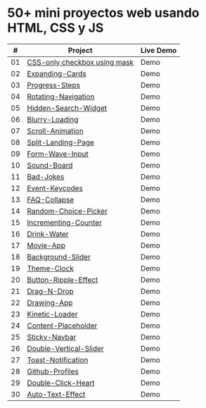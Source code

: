 # 50+ mini proyectos web usando HTML, CSS y JS

|  #  | Project                                                                                                     | Live Demo |
| :-: | ----------------------------------------------------------------------------------------------------------- | --------- |
| 01  | [CSS-only checkbox using mask](https://github.com/oigomezz/my-web-components/tree/main/Checkbox-Using-Mask) | Demo      |
| 02  | [Expanding-Cards](https://github.com/oigomezz/my-web-components/tree/main/Expanding-Cards)                  | Demo      |
| 03  | [Progress-Steps](https://github.com/oigomezz/my-web-components/tree/main/Progress-Steps)                    | Demo      |
| 04  | [Rotating-Navigation](https://github.com/oigomezz/my-web-components/tree/main/Rotating-Nav-Animation)       | Demo      |
| 05  | [Hidden-Search-Widget](https://github.com/oigomezz/my-web-components/tree/main/Hidden-Search-Widget)        | Demo      |
| 06  | [Blurry-Loading](https://github.com/oigomezz/my-web-components/tree/main/Blurry-Loading)                    | Demo      |
| 07  | [Scroll-Animation](https://github.com/oigomezz/my-web-components/tree/main/Scroll-Animation)                | Demo      |
| 08  | [Split-Landing-Page](https://github.com/oigomezz/my-web-components/tree/main/Split-Landing-Page)            | Demo      |
| 09  | [Form-Wave-Input](https://github.com/oigomezz/my-web-components/tree/main/Form-Wave-Input)                  | Demo      |
| 10  | [Sound-Board](https://github.com/oigomezz/my-web-components/tree/main/Sound-Board)                          | Demo      |
| 11  | [Bad-Jokes](https://github.com/oigomezz/my-web-components/tree/main/Bad-Jokes)                              | Demo      |
| 12  | [Event-Keycodes](https://github.com/oigomezz/my-web-components/tree/main/Event-Keycodes)                    | Demo      |
| 13  | [FAQ-Collapse](https://github.com/oigomezz/my-web-components/tree/main/FAQ-Collapse)                        | Demo      |
| 14  | [Random-Choice-Picker](https://github.com/oigomezz/my-web-components/tree/main/Random-Choice-Picker)        | Demo      |
| 15  | [Incrementing-Counter](https://github.com/oigomezz/my-web-components/tree/main/Incrementing-Counter)        | Demo      |
| 16  | [Drink-Water](https://github.com/oigomezz/my-web-components/tree/main/Drink-Water)                          | Demo      |
| 17  | [Movie-App](https://github.com/oigomezz/my-web-components/tree/main/Movie-App)                              | Demo      |
| 18  | [Background-Slider](https://github.com/oigomezz/my-web-components/tree/main/Background-Slider)              | Demo      |
| 19  | [Theme-Clock](https://github.com/oigomezz/my-web-components/tree/main/Theme-Clock)                          | Demo      |
| 20  | [Button-Ripple-Effect](https://github.com/oigomezz/my-web-components/tree/main/Button-Ripple-Effect)        | Demo      |
| 21  | [Drag-N-Drop](https://github.com/oigomezz/my-web-components/tree/main/Drag-N-Drop)                          | Demo      |
| 22  | [Drawing-App](https://github.com/oigomezz/my-web-components/tree/main/Drawing-App)                          | Demo      |
| 23  | [Kinetic-Loader](https://github.com/oigomezz/my-web-components/tree/main/Kinetic-Loader)                    | Demo      |
| 24  | [Content-Placeholder](https://github.com/oigomezz/my-web-components/tree/main/Content-Placeholder)          | Demo      |
| 25  | [Sticky-Navbar](https://github.com/oigomezz/my-web-components/tree/main/Sticky-Navbar)                      | Demo      |
| 26  | [Double-Vertical-Slider](https://github.com/oigomezz/my-web-components/tree/main/Double-Vertical-Slider)    | Demo      |
| 27  | [Toast-Notification](https://github.com/oigomezz/my-web-components/tree/main/Toast-Notification)            | Demo      |
| 28  | [Github-Profiles](https://github.com/oigomezz/my-web-components/tree/main/Github-Profiles)                  | Demo      |
| 29  | [Double-Click-Heart](https://github.com/oigomezz/my-web-components/tree/main/Double-Click-Heart)            | Demo      |
| 30  | [Auto-Text-Effect](https://github.com/oigomezz/my-web-components/tree/main/Auto-Text-Effect)                | Demo      |
